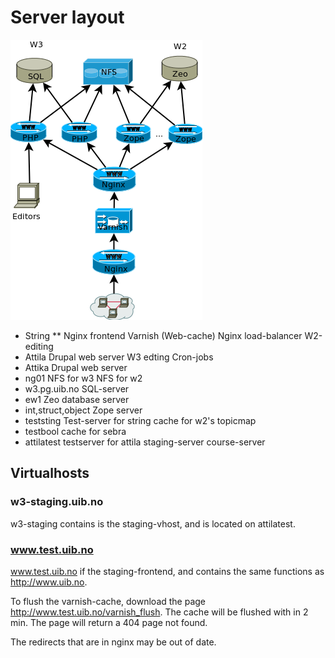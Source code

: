 # Server layout

![Network layout](w3_Server_layout.png)

* String
** Nginx frontend
        Varnish (Web-cache)
        Nginx load-balancer
        W2-editing
* Attila
        Drupal web server
        W3 edting
        Cron-jobs
* Attika
        Drupal web server
* ng01
        NFS for w3
        NFS for w2
* w3.pg.uib.no
        SQL-server
* ew1
        Zeo database server
* int,struct,object
        Zope server
* teststing
        Test-server for string
        cache for w2's topicmap
* testbool
        cache for sebra
* attilatest
        testserver for attila
        staging-server
        course-server

## Virtualhosts

### w3-staging.uib.no

w3-staging contains is the staging-vhost, and is located on attilatest.

### www.test.uib.no

www.test.uib.no if the staging-frontend, and contains the same functions as http://www.uib.no.

To flush the varnish-cache, download the page http://www.test.uib.no/varnish_flush. The cache will be flushed with in 2 min. The page will return a 404 page not found.

The redirects that are in nginx may be out of date.
